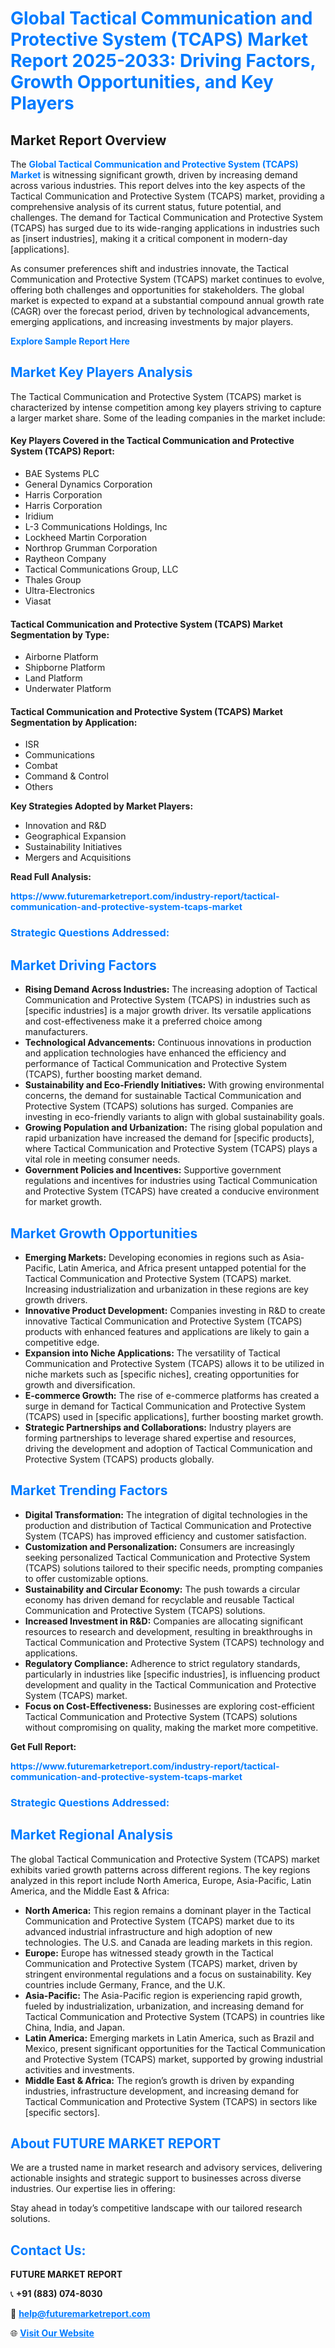 <h1 style="color: #007BFF;">Global Tactical Communication and Protective System (TCAPS) Market Report 2025-2033: Driving Factors, Growth Opportunities, and Key Players</h1>

<section id="overview">
<h2>Market Report Overview</h2>
<p>The <a href="https://www.futuremarketreport.com/industry-report/tactical-communication-and-protective-system-tcaps-market" style="color: #007BFF; text-decoration: none;"><strong>Global Tactical Communication and Protective System (TCAPS) Market</strong></a> is witnessing significant growth, driven by increasing demand across various industries. This report delves into the key aspects of the Tactical Communication and Protective System (TCAPS) market, providing a comprehensive analysis of its current status, future potential, and challenges. The demand for Tactical Communication and Protective System (TCAPS) has surged due to its wide-ranging applications in industries such as [insert industries], making it a critical component in modern-day [applications].</p>
<p>As consumer preferences shift and industries innovate, the Tactical Communication and Protective System (TCAPS) market continues to evolve, offering both challenges and opportunities for stakeholders. The global market is expected to expand at a substantial compound annual growth rate (CAGR) over the forecast period, driven by technological advancements, emerging applications, and increasing investments by major players.</p>
</section>

<section id="overview">
<p><a href="https://www.futuremarketreport.com/request-sample/reportId=101808" style="color: #007BFF; text-decoration: none;"><strong>Explore Sample Report Here</strong></a></p>
</section>

<section id="key-players">
<h2 style="color: #007BFF;">Market Key Players Analysis</h2>
<p>The Tactical Communication and Protective System (TCAPS) market is characterized by intense competition among key players striving to capture a larger market share. Some of the leading companies in the market include:</p>
<h4>Key Players Covered in the Tactical Communication and Protective System (TCAPS) Report:</h4>
<ul><li>BAE Systems PLC</li><li>General Dynamics Corporation</li><li>Harris Corporation</li><li>Harris Corporation</li><li>Iridium</li><li>L-3 Communications Holdings, Inc</li><li>Lockheed Martin Corporation</li><li>Northrop Grumman Corporation</li><li>Raytheon Company</li><li>Tactical Communications Group, LLC</li><li>Thales Group</li><li>Ultra-Electronics</li><li>Viasat</li></ul>
<h4>Tactical Communication and Protective System (TCAPS) Market Segmentation by Type:</h4>
<ul><li>Airborne Platform</li><li>Shipborne Platform</li><li>Land Platform</li><li>Underwater Platform</li></ul>

<h4>Tactical Communication and Protective System (TCAPS) Market Segmentation by Application:</h4>
<ul><li>ISR</li><li>Communications</li><li>Combat</li><li>Command &amp; Control</li><li>Others</li></ul>
<p><strong>Key Strategies Adopted by Market Players:</strong></p>
<ul>
<li>Innovation and R&D</li>
<li>Geographical Expansion</li>
<li>Sustainability Initiatives</li>
<li>Mergers and Acquisitions</li>
</ul>
</section>

<section>
<p><strong>Read Full Analysis: </strong></p><a href="https://www.futuremarketreport.com/industry-report/tactical-communication-and-protective-system-tcaps-market" style="color: #007BFF; text-decoration: none;"><strong>https://www.futuremarketreport.com/industry-report/tactical-communication-and-protective-system-tcaps-market</strong></a>
<h3 style="color: #007BFF;">Strategic Questions Addressed:</h3>
</section>

<section id="driving-factors">
<h2 style="color: #007BFF;">Market Driving Factors</h2>
<ul>
<li><strong>Rising Demand Across Industries:</strong> The increasing adoption of Tactical Communication and Protective System (TCAPS) in industries such as [specific industries] is a major growth driver. Its versatile applications and cost-effectiveness make it a preferred choice among manufacturers.</li>
<li><strong>Technological Advancements:</strong> Continuous innovations in production and application technologies have enhanced the efficiency and performance of Tactical Communication and Protective System (TCAPS), further boosting market demand.</li>
<li><strong>Sustainability and Eco-Friendly Initiatives:</strong> With growing environmental concerns, the demand for sustainable Tactical Communication and Protective System (TCAPS) solutions has surged. Companies are investing in eco-friendly variants to align with global sustainability goals.</li>
<li><strong>Growing Population and Urbanization:</strong> The rising global population and rapid urbanization have increased the demand for [specific products], where Tactical Communication and Protective System (TCAPS) plays a vital role in meeting consumer needs.</li>
<li><strong>Government Policies and Incentives:</strong> Supportive government regulations and incentives for industries using Tactical Communication and Protective System (TCAPS) have created a conducive environment for market growth.</li>
</ul>
</section>

<section id="growth-opportunities">
<h2 style="color: #007BFF;">Market Growth Opportunities</h2>
<ul>
<li><strong>Emerging Markets:</strong> Developing economies in regions such as Asia-Pacific, Latin America, and Africa present untapped potential for the Tactical Communication and Protective System (TCAPS) market. Increasing industrialization and urbanization in these regions are key growth drivers.</li>
<li><strong>Innovative Product Development:</strong> Companies investing in R&D to create innovative Tactical Communication and Protective System (TCAPS) products with enhanced features and applications are likely to gain a competitive edge.</li>
<li><strong>Expansion into Niche Applications:</strong> The versatility of Tactical Communication and Protective System (TCAPS) allows it to be utilized in niche markets such as [specific niches], creating opportunities for growth and diversification.</li>
<li><strong>E-commerce Growth:</strong> The rise of e-commerce platforms has created a surge in demand for Tactical Communication and Protective System (TCAPS) used in [specific applications], further boosting market growth.</li>
<li><strong>Strategic Partnerships and Collaborations:</strong> Industry players are forming partnerships to leverage shared expertise and resources, driving the development and adoption of Tactical Communication and Protective System (TCAPS) products globally.</li>
</ul>
</section>

<section id="trending-factors">
<h2 style="color: #007BFF;">Market Trending Factors</h2>
<ul>
<li><strong>Digital Transformation:</strong> The integration of digital technologies in the production and distribution of Tactical Communication and Protective System (TCAPS) has improved efficiency and customer satisfaction.</li>
<li><strong>Customization and Personalization:</strong> Consumers are increasingly seeking personalized Tactical Communication and Protective System (TCAPS) solutions tailored to their specific needs, prompting companies to offer customizable options.</li>
<li><strong>Sustainability and Circular Economy:</strong> The push towards a circular economy has driven demand for recyclable and reusable Tactical Communication and Protective System (TCAPS) solutions.</li>
<li><strong>Increased Investment in R&D:</strong> Companies are allocating significant resources to research and development, resulting in breakthroughs in Tactical Communication and Protective System (TCAPS) technology and applications.</li>
<li><strong>Regulatory Compliance:</strong> Adherence to strict regulatory standards, particularly in industries like [specific industries], is influencing product development and quality in the Tactical Communication and Protective System (TCAPS) market.</li>
<li><strong>Focus on Cost-Effectiveness:</strong> Businesses are exploring cost-efficient Tactical Communication and Protective System (TCAPS) solutions without compromising on quality, making the market more competitive.</li>
</ul>
</section>

<section>
<p><strong>Get Full Report: </strong></p><a href="https://www.futuremarketreport.com/industry-report/tactical-communication-and-protective-system-tcaps-market" style="color: #007BFF; text-decoration: none;"><strong>https://www.futuremarketreport.com/industry-report/tactical-communication-and-protective-system-tcaps-market</strong></a>
<h3 style="color: #007BFF;">Strategic Questions Addressed:</h3>
</section>


<section id="regional-analysis">
<h2 style="color: #007BFF;">Market Regional Analysis</h2>
<p>The global Tactical Communication and Protective System (TCAPS) market exhibits varied growth patterns across different regions. The key regions analyzed in this report include North America, Europe, Asia-Pacific, Latin America, and the Middle East & Africa:</p>
<ul>
<li><strong>North America:</strong> This region remains a dominant player in the Tactical Communication and Protective System (TCAPS) market due to its advanced industrial infrastructure and high adoption of new technologies. The U.S. and Canada are leading markets in this region.</li>
<li><strong>Europe:</strong> Europe has witnessed steady growth in the Tactical Communication and Protective System (TCAPS) market, driven by stringent environmental regulations and a focus on sustainability. Key countries include Germany, France, and the U.K.</li>
<li><strong>Asia-Pacific:</strong> The Asia-Pacific region is experiencing rapid growth, fueled by industrialization, urbanization, and increasing demand for Tactical Communication and Protective System (TCAPS) in countries like China, India, and Japan.</li>
<li><strong>Latin America:</strong> Emerging markets in Latin America, such as Brazil and Mexico, present significant opportunities for the Tactical Communication and Protective System (TCAPS) market, supported by growing industrial activities and investments.</li>
<li><strong>Middle East & Africa:</strong> The region’s growth is driven by expanding industries, infrastructure development, and increasing demand for Tactical Communication and Protective System (TCAPS) in sectors like [specific sectors].</li>
</ul>
</section>

<footer>
<h2 style="color: #007BFF;">About FUTURE MARKET REPORT</h2>
<p>We are a trusted name in market research and advisory services, delivering actionable insights and strategic support to businesses across diverse industries. Our expertise lies in offering:</p>

<p>Stay ahead in today’s competitive landscape with our tailored research solutions.</p>

<h2 style="color: #007BFF;">Contact Us:</h2>
<p><strong>FUTURE MARKET REPORT</strong></p>
<p>📞 <strong>+91 (883) 074-8030</strong></p>
<p>📧 <strong><a href="mailto:help@futuremarketreport.com" style="color: #007BFF;">help@futuremarketreport.com</a></strong></p>
<p>🌐 <strong><a href="https://www.futuremarketreport.com/" style="color: #007BFF;">Visit Our Website</a></strong></p>
</footer>